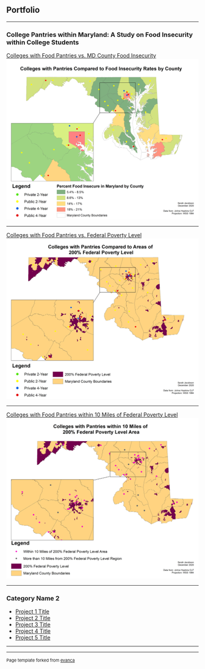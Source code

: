 ## Portfolio

---

### College Pantries within Maryland: A Study on Food Insecurity within College Students 

[Colleges with Food Pantries vs. MD County Food Insecurity](/sample_page)
<img src="images/pantriesfoodinsecurity.png"/>

---
[Colleges with Food Pantries vs. Federal Poverty Level](/pdf/sample_presentation.pdf)
<img src="images/povertylevel.png"/>

---
[Colleges with Food Pantries within 10 Miles of Federal Poverty Level](http://example.com/)
<img src="images/withinpovertylevel.png"/>

---

### Category Name 2

- [Project 1 Title](http://example.com/)
- [Project 2 Title](http://example.com/)
- [Project 3 Title](http://example.com/)
- [Project 4 Title](http://example.com/)
- [Project 5 Title](http://example.com/)

---




---
<p style="font-size:11px">Page template forked from <a href="https://github.com/evanca/quick-portfolio">evanca</a></p>
<!-- Remove above link if you don't want to attibute -->
